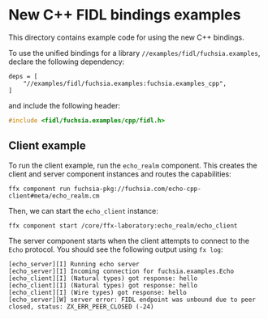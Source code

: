 # New C++ FIDL bindings examples

This directory contains example code for using the new C++ bindings.

To use the unified bindings for a library `//examples/fidl/fuchsia.examples`,
declare the following dependency:

```gn
deps = [
    "//examples/fidl/fuchsia.examples:fuchsia.examples_cpp",
]
```

and include the following header:

```cpp
#include <fidl/fuchsia.examples/cpp/fidl.h>
```

## Client example

<!-- TODO(fxbug.dev/103483): write full-fledged tutorial for the
bindings as it matures. -->

To run the client example, run the `echo_realm` component.
This creates the client and server component instances and routes the
capabilities:

```posix-terminal
ffx component run fuchsia-pkg://fuchsia.com/echo-cpp-client#meta/echo_realm.cm
```

Then, we can start the `echo_client` instance:

```posix-terminal
ffx component start /core/ffx-laboratory:echo_realm/echo_client
```

The server component starts when the client attempts to connect to the `Echo`
protocol. You should see the following output using `fx log`:

```none {:.devsite-disable-click-to-copy}
[echo_server][I] Running echo server
[echo_server][I] Incoming connection for fuchsia.examples.Echo
[echo_client][I] (Natural types) got response: hello
[echo_client][I] (Natural types) got response: hello
[echo_client][I] (Wire types) got response: hello
[echo_server][W] server error: FIDL endpoint was unbound due to peer closed, status: ZX_ERR_PEER_CLOSED (-24)
```
